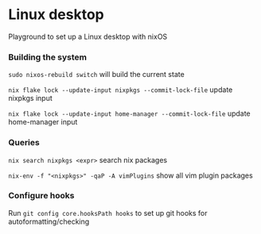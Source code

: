 # Linux desktop

Playground to set up a Linux desktop with nixOS

### Building the system
`sudo nixos-rebuild switch` will build the current state

`nix flake lock --update-input nixpkgs --commit-lock-file` update nixpkgs input

`nix flake lock --update-input home-manager --commit-lock-file` update home-manager input

### Queries
`nix search nixpkgs <expr>` search nix packages

`nix-env -f "<nixpkgs>" -qaP -A vimPlugins` show all vim plugin packages

### Configure hooks
Run `git config core.hooksPath hooks` to set up git hooks for autoformatting/checking
